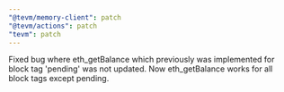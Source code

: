 ```yaml
---
"@tevm/memory-client": patch
"@tevm/actions": patch
"tevm": patch
---
```


Fixed bug where eth_getBalance which previously was implemented for block tag 'pending' was not updated. Now eth_getBalance works for all block tags except pending.
